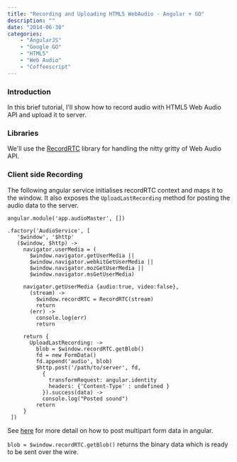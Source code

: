 ```yaml
---
title: "Recording and Uploading HTML5 WebAudio - Angular + GO"
description: ""
date: "2014-06-30"
categories:
    - "AngularJS"
    - "Google GO"
    - "HTML5"
    - "Web Audio"
    - "Coffeescript"
---
```

### Introduction ###
In this brief tutorial, I'll show how to record audio with HTML5 Web Audio API and upload it to server.

### Libraries ###
We'll use the [RecordRTC](https://github.com/muaz-khan/WebRTC-Experiment/tree/master/RecordRTC) library
for handling the nitty gritty of Web Audio API.

### Client side Recording ###

The following angular service initialises recordRTC context and maps it to the window. It also exposes the ```UploadLastRecording``` method for posting
the audio data to the server.

```
angular.module('app.audioMaster', [])

.factory('AudioService', [
   '$window', '$http'
   ($window, $http) ->
     navigator.userMedia = (
       $window.navigator.getUserMedia ||
       $window.navigator.webkitGetUserMedia ||
       $window.navigator.mozGetUserMedia ||
       $window.navigator.msGetUserMedia)

     navigator.getUserMedia {audio:true, video:false},
       (stream) ->
         $window.recordRTC = RecordRTC(stream)
         return
       (err) ->
         console.log(err)
         return

     return {
       UploadLastRecording: ->
         blob = $window.recordRTC.getBlob()
         fd = new FormData()
         fd.append('audio', blob)
         $http.post('/path/to/server', fd,
           {
             transformRequest: angular.identity
             headers: {'Content-Type' : undefined }
           }).success(data) ->
           console.log("Posted sound")
         return
     }
 ])
```

See [here](http://uncorkedstudios.com/blog/multipartformdata-file-upload-with-angularjs) for more detail on how to post multipart form data in angular.

```blob = $window.recordRTC.getBlob()``` returns the binary data which is ready to be sent over the wire.
